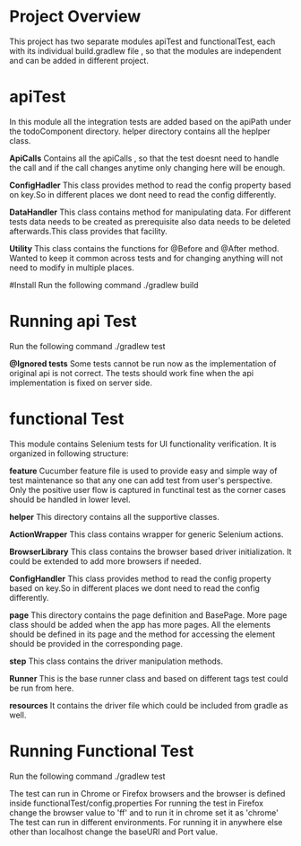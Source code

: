 
# Project Overview


This project has two separate modules apiTest and functionalTest, each with its individual build.gradlew file , so that
the modules are independent and can be added in different project.

# apiTest
In this module all the integration tests are added based on the apiPath under the todoComponent directory.
helper directory contains all the heplper class.

**ApiCalls** 
Contains all the apiCalls , so that the test doesnt need to handle the call and if the call changes anytime 
only changing here will be enough.

**ConfigHadler**
This class provides method to read the config property based on key.So in different places we dont need to 
read the config differently.

**DataHandler**
This class contains method for manipulating data. For different tests data needs to be created as prerequisite also data
needs to be deleted afterwards.This class provides that facility.

**Utility**
This class contains the functions for @Before and @After method. Wanted to keep it common across tests and for
changing anything will not need to modify in multiple places.

#Install 
Run the following command
./gradlew build

# Running api Test
Run the following command
./gradlew test

**@Ignored tests**
Some tests cannot be run now as the implementation of original api is not correct. The tests should work fine when
the api implementation is fixed on server side.




# functional Test
This module contains Selenium tests for UI functionality verification.
It is organized in following structure:

**feature**
Cucumber feature file is used to provide easy and simple way of test maintenance so that any one can add test from 
user's perspective. Only the positive user flow is captured in functinal test as the corner cases should be handled
in lower level.

**helper**
This directory contains all the supportive classes.

**ActionWrapper**
This class contains wrapper for generic Selenium actions. 

**BrowserLibrary**
This class contains the browser based driver initialization. It could be extended to add more browsers if needed.

**ConfigHandler**
This class provides method to read the config property based on key.So in different places we dont need to 
read the config differently.

**page**
This directory contains the page definition and BasePage. More page class should be added when the app has more pages.
All the elements should be defined in its page and the method for accessing the element should be provided in the 
corresponding page.

**step**
This class contains the driver manipulation methods.

**Runner**
This is the base runner class and based on different tags test could be run from here.

**resources**
It contains the driver file which could be included from gradle as well.


# Running Functional Test
Run the following command
./gradlew test


The test can run in Chrome or Firefox browsers and the browser is defined inside functionalTest/config.properties
For running the test in Firefox change the browser value to 'ff' and to run it in chrome set it as 'chrome' 
The test can run in different environments.
For running it in anywhere else other than localhost change the baseURI and Port value.


